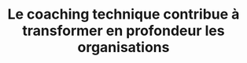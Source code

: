 ---
title: "Le coaching technique contribue à transformer en profondeur les organisations"
draft: false

############################# Target ############################
target:
  enable: true
  title: "_Nous transformons en profondeur les organisations"

  statement:
    description: "Selon le Gartner, les équipes d'ingénierie logicielle les plus performantes obtiennent des résultats :"
    figures:
      - number: "53%"
        details: "supérieurs en termes d'**expérience** et de **productivité** de leurs **employés**"
      - number: "37%"
        details: "supérieurs en termes d’**attraction** et de **fidélisation** de leurs **clients**"
    source:
      label: "*Source : 2020 Gartner Software Engineering Teams Survey"
      url: "https://www.gartner.com/smarterwithgartner/3-ways-to-make-your-software-engineering-team-50-more-effective"

  description: "Le coaching technique répond aux enjeux des entreprises qui veulent **se transformer durablement** en agissant sur 4 dimensions :"

  levels:
    - name: "Équipe"
      description: "Plus d’engagement, de partage, de collaboration"
      image: "images/offer/level-team.png"
    - name: "Management"
      description: "Plus de visibilité et meilleure maîtrise des coûts"
      image: "images/offer/level-management.png"
    - name: "Organisation"
      description: "Culture de l’amélioration continue"
      image: "images/offer/level-organisation.png"
    - name: "Externe"
      description: "Plus grande valeur ajoutée par les produits développés"
      image: "images/offer/level-external.png"


############################# Approach ############################
approach:
  enable: true
  title: "_Notre excellence technique au service de l’efficience"

  statement:
    description: "Pour que vos équipes retrouvent **la pleine maîtrise de leur code** et **de leur pipeline :**"
    actions:
      - description: "Nous insufflons **une culture de l’amélioration continue** au sein des équipes et **les faisons monter en compétences** sur leurs pratiques de développement"
      - description: "Nous intervenons **en immersion dans les équipes** et développons avec elles **les fonctionnalités du backlog** directement sur leur base de code"

  outcomes:
    - description: "Une plus grande maîtrise pour **fiabiliser le delivery**"
      items:
        - name: "Le **temps** de rétroaction est **réduit**"
        - name: "Les **processus** de livraison sont **améliorés**"
        - name: "L'**amélioration** continue est **entretenue**"
    - description: "Une plus grande maîtrise pour **favoriser l’impact systémique**"
      items:
        - name: "Les équipes **partagent** leurs connaissances avec **passion**"
        - name: "Le **rayonnement** au sein de l’organisation capte les **talents** et les **nouveaux projets**"
        - name: "La **qualité des produits** développés attire et retient davantage de **clients**"


############################# Method ############################
method:
  enable: true
  title: "_Notre coaching s’adapte aux besoins de chaque équipe"

  coaching:
    description: "avec **plusieurs niveaux d’accompagnement** et de formats d’intervention"
    formats:
      - name: "Coaching d’équipe"
        image: "images/offer/coaching-team.png"
        practices:
          - name: "Learning Hours"
            description: "apprendre et mettre en oeuvre les nouvelles pratiques par l’entrainement (kata, ...)"
          - name: "Mob Programming (équipe entière ou partie)"
            description: "réaliser une fonctionnalité du backlog en appliquant les bonnes pratiques vues lors des learning hours"
      - name: "Coaching individuel"
        image: "images/offer/coaching-individual.png"
        practices:
          - name: "Pair Programming"
            description: "résoudre les problèmes rencontrés lors des sessions de Mob ou pour approfondir des pratiques spécifiques"

  methods:
    description: "avec **un focus sur l’humain** pour permettre de gagner en autonomie"
    details: "Pour favoriser une montée en compétences soutenable et durable, nous alternons :"
    items:
      - label: "des cycles “in” : où le coach est en immersion dans l’équipe"
      - label: "des cycles “out” : où le coach s’efface temporairement"
    cycles:
      - name: "CYCLE IN"
        description: "Le coach technique accompagne l’équipe en session de coaching (collectif ou individuel)"
      - name: "CYCLE OUT"
        description: "Le coach technique laisse l’équipe expérimenter par elle-même"
    details:
      - element: "Les cycles viennent se calquer sur le rythme de l’équipe (sur 1 ou 2 sprint en fonction de la durée ou sur le Program Increment s’il existe)."
      - element: "À chaque début de cycle en immersion, le coach et l’équipe s’entendent sur un contrat de coaching qui va définir le périmètre d’intervention et les objectifs à atteindre."
    note: "A noter que bien qu’il ait un impact sur le delivery des équipes, le coach technique ne prend pas les tâches de développement individuellement."


############################# Results ############################
results:
  enable: true
  title: "_Nos résultats sont visibles et les impacts durables"
  image: "images/offer/results.svg"
  
  notes:
    - label: "Un accompagnement de coaching technique dure entre 6 mois et 1 an selon le périmètre d’intervention."
    - label: "Les impacts sur le changement culturel de l’équipe, les nouvelles pratiques mises en oeuvre et l’amélioration de la qualité du code sont visibles et mesurables pendant l’accompagnement."
    - label: "Il est courant que les impacts sur la performance du delivery et le rayonnement au sein de l’organisation soient visibles une fois l’accompagnement terminé."
  
  button:
    enable: true
    label: "Parlons en"
    link: "contact"
---